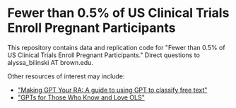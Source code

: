 # Fewer than 0.5% of US Clinical Trials Enroll Pregnant Participants

This repository contains data and replication code for "Fewer than 0.5% of US Clinical Trials Enroll Pregnant Participants." Direct questions to alyssa_bilinski AT brown.edu.

Other resources of interest may include:
- ["Making GPT Your RA: A guide to using GPT to classify free text"](https://docs.google.com/presentation/d/1bNDNq6ZtjsYC53p0vepcRM_NhhZfN3vELSujXNRcgOQ)
- ["GPTs for Those Who Know and Love OLS"](https://docs.google.com/presentation/d/16Gr6rU3yQDBetW96aCTsORwiATXr67IFDTX0V97AYR0/)


